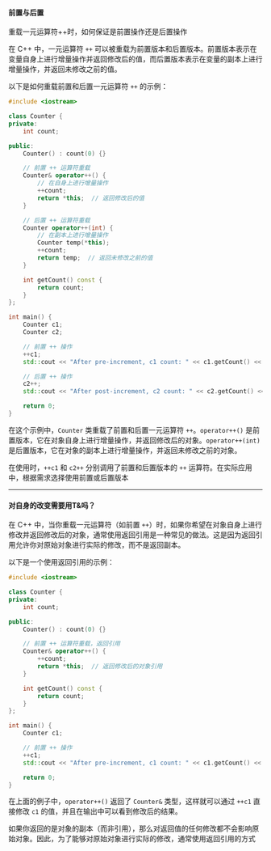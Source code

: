 #### 前置与后置

重载一元运算符++时，如何保证是前置操作还是后置操作

在 C++ 中，一元运算符 `++` 可以被重载为前置版本和后置版本。前置版本表示在变量自身上进行增量操作并返回修改后的值，而后置版本表示在变量的副本上进行增量操作，并返回未修改之前的值。

以下是如何重载前置和后置一元运算符 `++` 的示例：

```cpp
#include <iostream>

class Counter {
private:
    int count;

public:
    Counter() : count(0) {}

    // 前置 ++ 运算符重载
    Counter& operator++() {
        // 在自身上进行增量操作
        ++count;
        return *this;  // 返回修改后的值
    }

    // 后置 ++ 运算符重载
    Counter operator++(int) {
        // 在副本上进行增量操作
        Counter temp(*this);
        ++count;
        return temp;  // 返回未修改之前的值
    }

    int getCount() const {
        return count;
    }
};

int main() {
    Counter c1;
    Counter c2;

    // 前置 ++ 操作
    ++c1;
    std::cout << "After pre-increment, c1 count: " << c1.getCount() << std::endl;

    // 后置 ++ 操作
    c2++;
    std::cout << "After post-increment, c2 count: " << c2.getCount() << std::endl;

    return 0;
}
```

在这个示例中，`Counter` 类重载了前置和后置一元运算符 `++`。`operator++()` 是前置版本，它在对象自身上进行增量操作，并返回修改后的对象。`operator++(int)` 是后置版本，它在对象的副本上进行增量操作，并返回未修改之前的对象。

在使用时，`++c1` 和 `c2++` 分别调用了前置和后置版本的 `++` 运算符。在实际应用中，根据需求选择使用前置或后置版本

---
#### 对自身的改变需要用T&吗？

在 C++ 中，当你重载一元运算符（如前置 `++`）时，如果你希望在对象自身上进行修改并返回修改后的对象，通常使用返回引用是一种常见的做法。这是因为返回引用允许你对原始对象进行实际的修改，而不是返回副本。

以下是一个使用返回引用的示例：

```cpp
#include <iostream>

class Counter {
private:
    int count;

public:
    Counter() : count(0) {}

    // 前置 ++ 运算符重载，返回引用
    Counter& operator++() {
        ++count;
        return *this;  // 返回修改后的对象引用
    }

    int getCount() const {
        return count;
    }
};

int main() {
    Counter c1;

    // 前置 ++ 操作
    ++c1;
    std::cout << "After pre-increment, c1 count: " << c1.getCount() << std::endl;

    return 0;
}
```

在上面的例子中，`operator++()` 返回了 `Counter&` 类型，这样就可以通过 `++c1` 直接修改 `c1` 的值，并且在输出中可以看到修改后的结果。

如果你返回的是对象的副本（而非引用），那么对返回值的任何修改都不会影响原始对象。因此，为了能够对原始对象进行实际的修改，通常使用返回引用的方式

